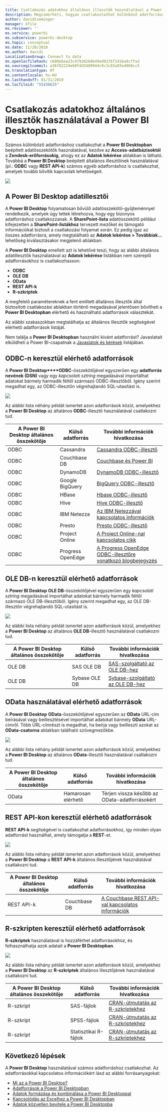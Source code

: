 ```yaml
---
title: Csatlakozás adatokhoz általános illesztők használatával a Power BI Desktopban
description: Megismerheti, hogyan csatlakoztathat különböző adatforrásokat általános illesztőkkel a Power BI Desktopban
author: davidiseminger
manager: kfile
ms.reviewer: ''
ms.service: powerbi
ms.subservice: powerbi-desktop
ms.topic: conceptual
ms.date: 11/28/2018
ms.author: davidi
LocalizationGroup: Connect to data
ms.openlocfilehash: c680ebea23c479202b8b49ed0376f2416a9cffa3
ms.sourcegitcommit: a36f82224e68fdd3489944c9c3c03a93e4068cc5
ms.translationtype: HT
ms.contentlocale: hu-HU
ms.lasthandoff: 01/31/2019
ms.locfileid: "55430625"
---
```

# <a name="connect-to-data-using-generic-interfaces-in-power-bi-desktop"></a>Csatlakozás adatokhoz általános illesztők használatával a Power BI Desktopban
Számos különböző adatforráshoz csatlakozhat a **Power BI Desktopban** beépített adatösszekötők használatával, kezdve az **Access-adatbázisoktól** a **Zendesk-erőforrásokig**, ahogy ez az **Adatok lekérése** ablakban is látható. Továbbá a **Power BI Desktop** beépített általános illesztőinek használatával (pl.: **ODBC** vagy **REST API-k**) számos *egyéb* adatforráshoz is csatlakozhat, amelyek tovább bővítik kapcsolati lehetőségeit.

![](media/desktop-connect-using-generic-interfaces/generic-data-interfaces_1.png)

## <a name="power-bi-desktop-data-interfaces"></a>A Power BI Desktop adatillesztői
A **Power BI Desktop** folyamatosan bővülő adatösszekötő-gyűjteménnyel rendelkezik, amelyek úgy lettek létrehozva, hogy egy bizonyos adatforráshoz csatlakozzanak. A **SharePoint-lista** adatösszekötő például kifejezetten a **SharePoint-listákhoz** tervezett mezőket és támogató információkat biztosít a csatlakozási folyamat során. Ez pedig igaz az összes adatforrásra, amely megtalálható az **Adatok lekérése > Továbbiak…** lehetőség kiválasztásakor megjelenő ablakban.

A **Power BI Desktop** emellett azt is lehetővé teszi, hogy az alábbi általános adatillesztők használatával az **Adatok lekérése** listákban nem szereplő adatforrásokhoz is csatlakozhasson:

* **ODBC**
* **OLE DB**
* **OData**
* **REST API-k**
* **R-szkriptek**

A megfelelő paramétereknek a fent említett általános illesztők által biztosított csatlakozási ablakban történő megadásával jelentősen bővítheti a **Power BI Desktopban** elérhető és használható adatforrások választékát.

Az alábbi szakaszokban megtalálhatja az általános illesztők segítségével elérhető adatforrások listáját.

Nem találja a **Power BI Desktopban** használni kívánt adatforrást? Javaslatait elküldheti a Power BI-csapatnak a [Javaslatok és kérések](https://ideas.powerbi.com/) listájában.

## <a name="data-sources-accessible-through-odbc"></a>ODBC-n keresztül elérhető adatforrások
A **Power BI Desktop****ODBC**-összekötőjével egyszerűen egy **adatforrás nevének (DSN)** vagy egy *kapcsolati sztring* megadásával importálhat adatokat bármely harmadik féltől származó ODBC-illesztőből. Igény szerint megadhat egy, az ODBC-illesztőn végrehajtandó SQL-utasítást is.

![](media/desktop-connect-using-generic-interfaces/generic-data-interfaces_2.png)

Az alábbi lista néhány példát ismertet azon adatforrások közül, amelyekhez a **Power BI Desktop** az általános **ODBC**-illesztő használatával csatlakozni tud.

| A Power BI Desktop általános összekötője | Külső adatforrás | További információk hivatkozása |
| --- | --- | --- |
| ODBC |Cassandra |[Cassandra ODBC-illesztő](http://www.simba.com/drivers/cassandra-odbc-jdbc/) |
| ODBC |Couchbase DB |[Couchbase és Power BI](https://powerbi.microsoft.com/blog/visualizing-data-from-couchbase-server-v4-using-power-bi/) |
| ODBC |DynamoDB |[DynamoDB ODBC-illesztő](http://www.simba.com/drivers/dynamodb-odbc-jdbc/) |
| ODBC |Google BigQuery |[BigQuery ODBC-illesztő](http://www.simba.com/drivers/bigquery-odbc-jdbc/) |
| ODBC |HBase |[Hbase ODBC-illesztő](http://www.simba.com/drivers/hbase-odbc-jdbc/) |
| ODBC |Hive |[Hive ODBC-illesztő](http://www.simba.com/drivers/hive-odbc-jdbc/) |
| ODBC |IBM Netezza |[Az IBM Netezzával kapcsolatos információk](https://www.ibm.com/support/knowledgecenter/SSULQD_7.2.1/com.ibm.nz.datacon.doc/c_datacon_plg_overview.html) |
| ODBC |Presto |[Presto ODBC-illesztő](http://www.simba.com/drivers/presto-odbc-jdbc/) |
| ODBC |Project Online |[A Project Online-nal kapcsolatos cikk](desktop-project-online-connect-to-data.md) |
| ODBC |Progress OpenEdge |[A Progress OpenEdge ODBC-illesztőre vonatkozó blogbejegyzés](https://na01.safelinks.protection.outlook.com/?url=https%3A%2F%2Fwww.progress.com%2Fblogs%2Fconnect-microsoft-power-bi-to-openedge-via-odbc-driver&data=02%7C01%7CMatt.Masson%40microsoft.com%7C5e63742e6c454308b58a08d4034b5923%7C72f988bf86f141af91ab2d7cd011db47%7C1%7C0%7C636137069555329811&sdata=gSu2Rq3vZ0uBVOgjaXxd8Y3uBf%2B8DidX6PG33jwAduY%3D&reserved=0) |

## <a name="data-sources-accessible-through-ole-db"></a>OLE DB-n keresztül elérhető adatforrások
A **Power BI Desktop** **OLE DB**-összekötőjével egyszerűen egy *kapcsolati sztring* megadásával importálhat adatokat bármely harmadik féltől származó OLE DB-illesztőből. Igény szerint megadhat egy, az OLE DB-illesztőn végrehajtandó SQL-utasítást is.

![](media/desktop-connect-using-generic-interfaces/generic-data-interfaces_3.png)

Az alábbi lista néhány példát ismertet azon adatforrások közül, amelyekhez a **Power BI Desktop** az általános **OLE DB**-illesztő használatával csatlakozni tud.

| A Power BI Desktop általános összekötője | Külső adatforrás | További információk hivatkozása |
| --- | --- | --- |
| OLE DB |SAS OLE DB |[SAS-szolgáltató az OLE DB-hez](https://support.sas.com/downloads/package.htm?pid=648) |
| OLE DB |Sybase OLE DB |[Sybase-szolgáltató az OLE DB-hez](http://infocenter.sybase.com/help/index.jsp?topic=/com.sybase.infocenter.dc35888.1550/doc/html/jon1256941734395.html) |

## <a name="data-sources-accessible-through-odata"></a>OData használatával elérhető adatforrások
A **Power BI Desktop** **OData**-összekötőjével egyszerűen az **OData** URL-cím beírásával vagy beillesztésével importálhat adatokat bármely **OData** URL-címről. Több URL-címrészt is megadhat, ha beírja vagy beilleszti azokat az **OData-csatorna** ablakban található szövegmezőkbe.

![](media/desktop-connect-using-generic-interfaces/generic-data-interfaces_4.png)

Az alábbi lista néhány példát ismertet azon adatforrások közül, amelyekhez a **Power BI Desktop** az általános **OData**-illesztő használatával csatlakozni tud.

| A Power BI Desktop általános összekötője | Külső adatforrás | További információk hivatkozása |
| --- | --- | --- |
| OData |Hamarosan elérhető |Térjen vissza később az OData-adatforrásokért |

## <a name="data-sources-accessible-through-rest-apis"></a>REST API-kon keresztül elérhető adatforrások
**REST API-k** segítségével is csatlakozhat adatforrásokhoz, így minden olyan adatforrást használhat, amely támogatja a **REST**-et.

![](media/desktop-connect-using-generic-interfaces/generic-data-interfaces_5.png)

Az alábbi lista néhány példát ismertet azon adatforrások közül, amelyekhez a **Power BI Desktop** a **REST API-k** általános illesztőjének használatával csatlakozni tud.

| A Power BI Desktop általános összekötője | Külső adatforrás | További információk hivatkozása |
| --- | --- | --- |
| REST API-k |Couchbase DB |[A Couchbase REST API-val kapcsolatos információk](https://powerbi.microsoft.com/blog/visualizing-data-from-couchbase-server-v4-using-power-bi/) |

## <a name="data-sources-accessible-through-r-script"></a>R-szkripten keresztül elérhető adatforrások
**R-szkriptek** használatával is hozzáférhet adatforrásokhoz, és felhasználhatja azok adatait a **Power BI Desktopban**.

![](media/desktop-connect-using-generic-interfaces/r-scripts-2.png)

Az alábbi lista néhány példát ismertet azon adatforrások közül, amelyekhez a **Power BI Desktop** az **R-szkriptek** általános illesztőjének használatával csatlakozni tud.

| A Power BI Desktop általános összekötője | Külső adatforrás | További információk hivatkozása |
| --- | --- | --- |
| R-szkript |SAS-fájlok |[CRAN-útmutatás az R-szkriptekhez](https://cran.r-project.org/doc/manuals/R-data.html) |
| R-szkript |SPSS-fájlok |[CRAN-útmutatás az R-szkriptekhez](https://cran.r-project.org/doc/manuals/R-data.html) |
| R-szkript |Statisztikai R-fájlok |[CRAN-útmutatás az R-szkriptekhez](https://cran.r-project.org/doc/manuals/R-data.html) |

## <a name="next-steps"></a>Következő lépések
A **Power BI Desktop** használatával számos adatforráshoz csatlakozhat. Az adatforrásokkal kapcsolatos információkért lásd az alábbi forrásanyagokat:

* [Mi az a Power BI Desktop?](desktop-what-is-desktop.md)
* [Adatforrások a Power BI Desktopban](desktop-data-sources.md)
* [Adatok formázása és kombinálása a Power BI Desktoppal](desktop-shape-and-combine-data.md)
* [Kapcsolódás az Excelhez a Power BI Desktopban](desktop-connect-excel.md)   
* [Adatok közvetlen bevitele a Power BI Desktopba](desktop-enter-data-directly-into-desktop.md)   

